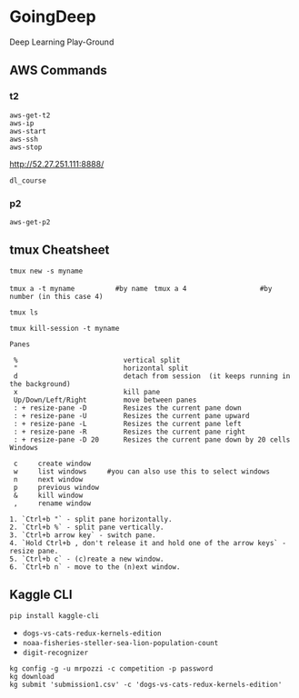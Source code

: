 # GoingDeep
Deep Learning Play-Ground



## AWS Commands

### t2

```
aws-get-t2
aws-ip
aws-start
aws-ssh
aws-stop

```


http://52.27.251.111:8888/


`dl_course`

### p2

```
aws-get-p2

```




## tmux Cheatsheet


`tmux new -s myname`

`tmux a -t myname          #by name `
`tmux a 4                  #by number (in this case 4)`

`tmux ls`


`tmux kill-session -t myname`


```
Panes

 %                          vertical split
 "                          horizontal split
 d                          detach from session  (it keeps running in the background)
 x                          kill pane
 Up/Down/Left/Right         move between panes
 : + resize-pane -D         Resizes the current pane down
 : + resize-pane -U         Resizes the current pane upward
 : + resize-pane -L         Resizes the current pane left
 : + resize-pane -R         Resizes the current pane right
 : + resize-pane -D 20      Resizes the current pane down by 20 cells
Windows

 c     create window
 w     list windows     #you can also use this to select windows
 n     next window
 p     previous window
 &     kill window
 ,     rename window

1. `Ctrl+b "` - split pane horizontally.
2. `Ctrl+b %` - split pane vertically.
3. `Ctrl+b arrow key` - switch pane.
4. `Hold Ctrl+b , don't release it and hold one of the arrow keys` - resize pane.
5. `Ctrl+b c` - (c)reate a new window.
6. `Ctrl+b n` - move to the (n)ext window.
```


## Kaggle CLI

`pip install kaggle-cli`


* `dogs-vs-cats-redux-kernels-edition`
* `noaa-fisheries-steller-sea-lion-population-count`
* `digit-recognizer`

```
kg config -g -u mrpozzi -c competition -p password 
kg download
kg submit 'submission1.csv' -c 'dogs-vs-cats-redux-kernels-edition'
```
